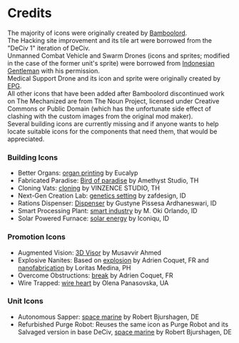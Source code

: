 # Credits

The majority of icons were originally created by [Bamboolord](https://github.com/RealBamboolord).<br>
The Hacking site improvement and its tile art were borrowed from the "DeCiv 1" iteration of DeCiv.<br>
Unmanned Combat Vehicle and Swarm Drones (icons and sprites; modified in the case of the former unit's sprite) were borrowed from [Indonesian Gentleman](https://github.com/carriontrooper) with his permission.<br>
Medical Support Drone and its icon and sprite were originally created by [EPG](https://github.com/EPG333).<br>
All other icons that have been added after Bamboolord discontinued work on The Mechanized are from The Noun Project, licensed under Creative Commons or Public Domain (which has the unfortunate side effect of clashing with the custom images from the original mod maker).<br>
Several building icons are currently missing and if anyone wants to help locate suitable icons for the components that need them, that would be appreciated.

### Building Icons
- Better Organs: [organ printing](https://thenounproject.com/icon/organ-printing-2643130/) by Eucalyp
- Fabricated Paradise: [Bird of paradise](https://thenounproject.com/icon/bird-of-paradise-5295135/) by Amethyst Studio, TH
- Cloning Vats: [cloning](https://thenounproject.com/icon/cloning-2838658/) by VINZENCE STUDIO, TH
- Next-Gen Creation Lab: [genetics setting](https://thenounproject.com/icon/genetics-setting-5474822/) by zafdesign, ID
- Rations Dispenser: [Dispenser](https://thenounproject.com/icon/dispenser-4565083/) by Gustyne Pissesa Ardhaneswari, ID
- Smart Processing Plant: [smart industry](https://thenounproject.com/icon/smart-industry-5558039/) by M. Oki Orlando, ID
- Solar Powered Furnace: [solar energy](https://thenounproject.com/icon/solar-energy-5409541/) by Iconiqu, ID

### Promotion Icons
- Augmented Vision: [3D Visor](https://thenounproject.com/icon/3d-visor-898328/) by Musavvir Ahmed
- Explosive Nanites: Based on [explosion](https://thenounproject.com/icon/explosion-6216014/) by Adrien Coquet, FR and [nanofabrication](https://thenounproject.com/icon/nanofabrication-4331493/) by Loritas Medina, PH
- Overcome Obstructions: [break](https://thenounproject.com/icon/break-3968745/) by Adrien Coquet, FR
- Wire Trapped: [wire heart](https://thenounproject.com/icon/wire-heart-3819826/) by Olena Panasovska, UA

### Unit Icons
- Autonomous Sapper: [space marine](https://thenounproject.com/icon/space-marine-118891/) by Robert Bjurshagen, DE
- Refurbished Purge Robot: Reuses the same icon as Purge Robot and its Salvaged version in base DeCiv, [space marine](https://thenounproject.com/icon/space-marine-118882/) by Robert Bjurshagen, DE
